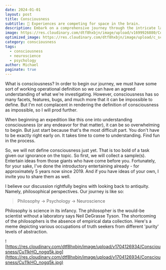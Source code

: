 ```yaml
---
date: 2024-01-01
layout: post
title: Consciousness
subtitle: 🧠 Experiences are competing for space in the brain.
description: Embark on a comprehensive journey through the intricate layers of consciousness as we navigate from the profound realms of philosophical thought to the empirical landscapes of contemporary neuroscience. This article delves into the historical foundations of consciousness, unraveling the debates surrounding Cartesian dualism, idealism, and materialism, before immersing readers in the rich tapestry of contemporary philosophical theories. As we bridge the realms of philosophy and neuroscience, explore the fascinating interplay between subjective experience and empirical findings, shedding light on the intricate nature of consciousness and the ongoing dialogue between these two realms of inquiry.
image: https://res.cloudinary.com/dtf8hxbjn/image/upload/v1699926880/Consciousness/2bd10d04-e3f3-450a-a6ea-769e56f5e93c_hf08uc.jpg
optimized_image: https://res.cloudinary.com/dtf8hxbjn/image/upload/c_scale,w_380/v1699926880/Consciousness/2bd10d04-e3f3-450a-a6ea-769e56f5e93c_hf08uc.jpg
category: consciousness
tags:
  - consciousness
  - neuroscience
  - psychology
author: Michael
paginate: true
---
```


What is consciousness? In order to begin our journey, we must have some sort of working operational definition so we can have an agreed understanding of what we're investigating. However, consciousness has so many facets, features, bugs, and much more that it can be impossible to define. But I'm not complacent in rendering the definition of consciousness as impossible, so I will prod further.

When beginning an expedition like this one into understanding consciousness (or any endeavor for that matter), it can be so overwhelming to begin. But just start because that's the most difficult part. You don't have to be exactly right early on. It takes time to come to understanding. Find fun in the process.

So, we will not define consciousness just yet. That is too bold of a task given our ignorance on the topic. So first, we will collect a sample(s). Entertain ideas from those giants who have come before you. Fortunately, for your sake, I've done the introductory entertaining already - for approximately 5 years now since 2019. And if you have ideas of your own, I invite you to share them as well.

I believe our discussion rightfully begins with looking back to antiquity. Namely, philosophical perspectives. Our journey is like so:

>Philosophy -> Psychology -> Neuroscience

Philosophy is science in its infancy. The philosopher is the would-be scientist without a laboratory says Neil DeGrasse Tyson. The shortcoming of the philosophers is the absence of empirical data collection. Here's a meme depicting various occupations of truth seekers from different 'purity' levels of abstraction.

![https://res.cloudinary.com/dtf8hxbjn/image/upload/v1704126934/Consciousness/Cu11kHO_nogq5k.jpg](https://res.cloudinary.com/dtf8hxbjn/image/upload/v1704126934/Consciousness/Cu11kHO_nogq5k.jpg)

